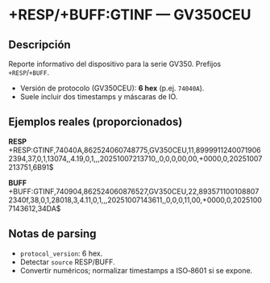 # +RESP/+BUFF:GTINF — GV350CEU


## Descripción
Reporte informativo del dispositivo para la serie GV350. Prefijos `+RESP`/`+BUFF`.
- Versión de protocolo (GV350CEU): **6 hex** (p.ej. `74040A`).
- Suele incluir dos timestamps y máscaras de IO.


## Ejemplos reales (proporcionados)

**RESP**
+RESP:GTINF,74040A,862524060748775,GV350CEU,11,89999112400719062394,37,0,1,13074,,4.19,0,1,,,20251007213710,,0,0,0,00,00,+0000,0,20251007213751,6B91$

**BUFF**
+BUFF:GTINF,740904,862524060876527,GV350CEU,22,8935711001088072340f,38,0,1,28018,3,4.11,0,1,,,20251007143611,,0,0,0,11,00,+0000,0,20251007143612,34DA$

## Notas de parsing
- `protocol_version`: 6 hex.
- Detectar `source` RESP/BUFF.
- Convertir numéricos; normalizar timestamps a ISO‑8601 si se expone.
